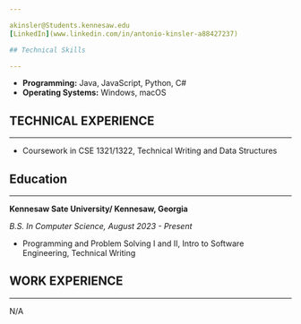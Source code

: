 ```yaml
---

akinsler@Students.kennesaw.edu
[LinkedIn](www.linkedin.com/in/antonio-kinsler-a88427237)

## Technical Skills

---
```


- **Programming:** Java, JavaScript, Python, C#
- **Operating Systems:** Windows, macOS

## TECHNICAL EXPERIENCE

---

- Coursework in CSE 1321/1322, Technical Writing and Data Structures

## Education

---

**Kennesaw Sate University/ Kennesaw, Georgia**

_B.S. In Computer Science, August 2023 - Present_

- Programming and Problem Solving I and II, Intro to Software Engineering, Technical Writing

## WORK EXPERIENCE

---

N/A